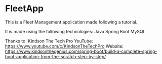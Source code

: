 # FleetApp

This is a Fleet Management application made following a tutorial.

It is made using the following technologies:
Java
Spring Boot
MySQL



Thanks to:
Kindson The Tech Pro
	YouTube: https://www.youtube.com/c/KindsonTheTechPro
	Website: https://www.kindsonthegenius.com/spring-boot/build-a-complete-spring-boot-application-from-the-scratch-step-by-step/